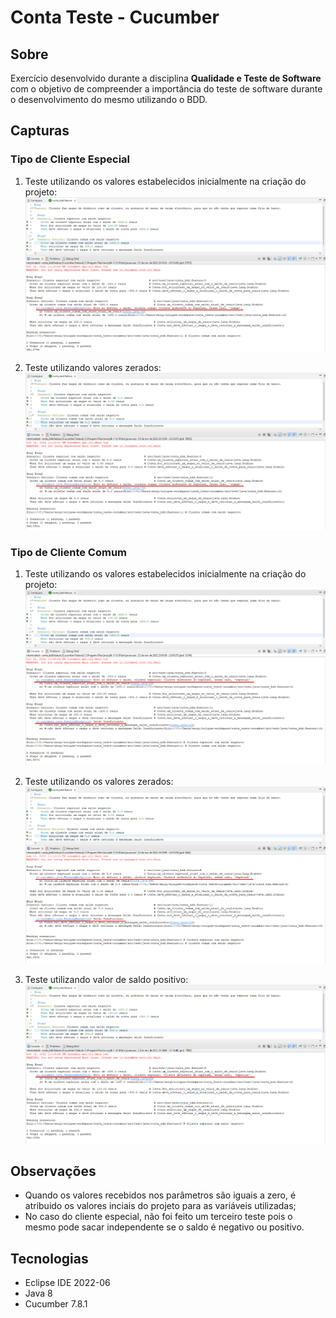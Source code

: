 # Conta Teste - Cucumber

## Sobre
Exercício desenvolvido durante a disciplina **Qualidade e Teste de Software** com o objetivo de compreender a importância do teste de software durante o desenvolvimento do mesmo utilizando o BDD.


## Capturas
### Tipo de Cliente Especial
1. Teste utilizando os valores estabelecidos inicialmente na criação do projeto:
![Teste Padrão Especial](https://github.com/sergiotavuencas/conta_teste-cucumber/blob/imagens/cucumber/teste-padrao-especial.png)

2. Teste utilizando valores zerados:
![Teste Zerado Especial](https://github.com/sergiotavuencas/conta_teste-cucumber/blob/imagens/cucumber/teste-zerado-especial.png)

### Tipo de Cliente Comum
1. Teste utilizando os valores estabelecidos inicialmente na criação do projeto:
![Teste Padrão Comum](https://github.com/sergiotavuencas/conta_teste-cucumber/blob/imagens/cucumber/teste-padrao-comum.png)

2. Teste utilizando os valores zerados:
![Teste Zerado Comum](https://github.com/sergiotavuencas/conta_teste-cucumber/blob/imagens/cucumber/teste-zerado-comum.png)

1. Teste utilizando valor de saldo positivo:
![Teste Positivo Comum](https://github.com/sergiotavuencas/conta_teste-cucumber/blob/imagens/cucumber/teste-positivo-comum.png)


## Observações
- Quando os valores recebidos nos parâmetros são iguais a zero, é atribuido os valores inciais do projeto para as variáveis utilizadas;
- No caso do cliente especial, não foi feito um terceiro teste pois o mesmo pode sacar independente se o saldo é negativo ou positivo.

## Tecnologias
* Eclipse IDE 2022-06
* Java 8
* Cucumber 7.8.1

